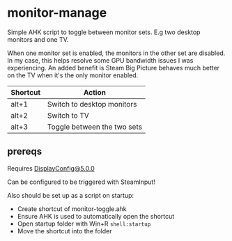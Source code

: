 # monitor-manage

Simple AHK script to toggle between monitor sets. E.g two desktop monitors and one TV. 

When one monitor set is enabled, the monitors in the other set are disabled. In my case, this helps resolve some GPU bandwidth issues I was experiencing. An added benefit is Steam Big Picture behaves much better on the TV when it's the only monitor enabled. 

| Shortcut | Action |
| -------- | ------ |
| alt+1    | Switch to desktop monitors  |
| alt+2    | Switch to TV                |
| alt+3    | Toggle between the two sets |

## prereqs
Requires [DisplayConfig@5.0.0](https://www.powershellgallery.com/packages/DisplayConfig/5.0.0)

Can be configured to be triggered with SteamInput!

Also should be set up as a script on startup:
- Create shortcut of monitor-toggle.ahk
- Ensure AHK is used to automatically open the shortcut
- Open startup folder with Win+R `shell:startup`
- Move the shortcut into the folder

